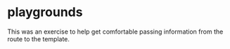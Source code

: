 # playgrounds
This was an exercise to help get comfortable passing information from the route to the template.
